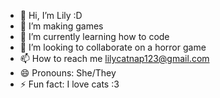- 👋 Hi, I’m Lily :D
- 👀 I’m making games
- 🌱 I’m currently learning how to code
- 💞️ I’m looking to collaborate on a horror game
- 📫 How to reach me lilycatnap123@gmail.com
- 😄 Pronouns: She/They
- ⚡ Fun fact: I love cats :3

<!---
LilyxCatnap/LilyxCatnap is a ✨ special ✨ repository because its `README.md` (this file) appears on your GitHub profile.
You can click the Preview link to take a look at your changes.
--->
